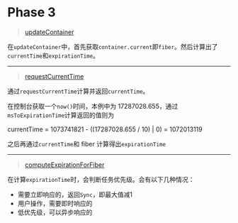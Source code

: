 # Phase 3

> [updateContainer](../ReactFiberReconciler.md)

在`updateContainer`中，首先获取`container.current`即`fiber`。然后计算出了`currentTime`和`expirationTime`。

---

> [requestCurrentTime](../ReactFiberWorkLoop.md)

通过`requestCurrentTime`计算并返回`currentTime`。

在控制台获取一个`now()`时间，本例中为 17287028.655，通过`msToExpirationTime`计算返回的值则为

currentTime = 1073741821 - ((17287028.655 / 10) | 0) = 1072013119

之后再通过`currentTime`和 fiber 计算得出`expirationTime`

---

> [computeExpirationForFiber](../ReactFiberWorkLoop.md)

在计算`expirationTime`时，会判断任务优先级。会有以下几种情况：

- 需要立即响应的，返回`Sync`，即最大值减1
- 用户操作，需要即时响应的
- 低优先级，可以异步响应的